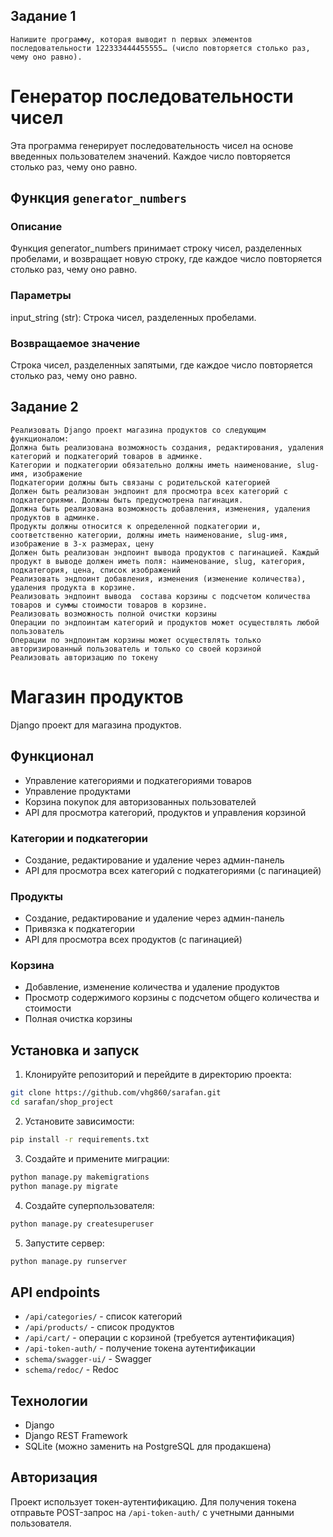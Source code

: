 ## Задание 1
```text
Напишите программу, которая выводит n первых элементов последовательности 122333444455555… (число повторяется столько раз, чему оно равно).
```
# Генератор последовательности чисел

Эта программа генерирует последовательность чисел на основе введенных пользователем значений. Каждое число повторяется столько раз, чему оно равно.

## Функция `generator_numbers`
### Описание
Функция generator_numbers принимает строку чисел, разделенных пробелами, и возвращает новую строку, где каждое число повторяется столько раз, чему оно равно.
### Параметры

input_string (str): Строка чисел, разделенных пробелами.

### Возвращаемое значение

Строка чисел, разделенных запятыми, где каждое число повторяется столько раз, чему оно равно.

## Задание 2
```text
Реализовать Django проект магазина продуктов со следующим функционалом:
Должна быть реализована возможность создания, редактирования, удаления категорий и подкатегорий товаров в админке.
Категории и подкатегории обязательно должны иметь наименование, slug-имя, изображение
Подкатегории должны быть связаны с родительской категорией
Должен быть реализован эндпоинт для просмотра всех категорий с подкатегориями. Должны быть предусмотрена пагинация.
Должна быть реализована возможность добавления, изменения, удаления продуктов в админке.
Продукты должны относится к определенной подкатегории и, соответственно категории, должны иметь наименование, slug-имя, изображение в 3-х размерах, цену
Должен быть реализован эндпоинт вывода продуктов с пагинацией. Каждый продукт в выводе должен иметь поля: наименование, slug, категория, подкатегория, цена, список изображений
Реализовать эндпоинт добавления, изменения (изменение количества), удаления продукта в корзине.
Реализовать эндпоинт вывода  состава корзины с подсчетом количества товаров и суммы стоимости товаров в корзине.
Реализовать возможность полной очистки корзины
Операции по эндпоинтам категорий и продуктов может осуществлять любой пользователь
Операции по эндпоинтам корзины может осуществлять только авторизированный пользователь и только со своей корзиной
Реализовать авторизацию по токену
```


# Магазин продуктов

Django проект для магазина продуктов.

## Функционал

- Управление категориями и подкатегориями товаров
- Управление продуктами
- Корзина покупок для авторизованных пользователей
- API для просмотра категорий, продуктов и управления корзиной

### Категории и подкатегории

- Создание, редактирование и удаление через админ-панель
- API для просмотра всех категорий с подкатегориями (с пагинацией)

### Продукты

- Создание, редактирование и удаление через админ-панель
- Привязка к подкатегории
- API для просмотра всех продуктов (с пагинацией)

### Корзина

- Добавление, изменение количества и удаление продуктов
- Просмотр содержимого корзины с подсчетом общего количества и стоимости
- Полная очистка корзины

## Установка и запуск

1. Клонируйте репозиторий и перейдите в директорию проекта:
```sh
git clone https://github.com/vhg860/sarafan.git
cd sarafan/shop_project
```
2. Установите зависимости:
```sh
pip install -r requirements.txt
```
3. Создайте и примените миграции:
```sh
python manage.py makemigrations
python manage.py migrate
```
4. Создайте суперпользователя:
```sh
python manage.py createsuperuser
```
5. Запустите сервер:
```sh
python manage.py runserver
```
## API endpoints

- `/api/categories/` - список категорий
- `/api/products/` - список продуктов
- `/api/cart/` - операции с корзиной (требуется аутентификация)
- `/api-token-auth/` - получение токена аутентификации
- `schema/swagger-ui/` - Swagger
- `schema/redoc/` - Redoc

## Технологии

- Django
- Django REST Framework
- SQLite (можно заменить на PostgreSQL для продакшена)

## Авторизация

Проект использует токен-аутентификацию. Для получения токена отправьте POST-запрос на `/api-token-auth/` с учетными данными пользователя.
